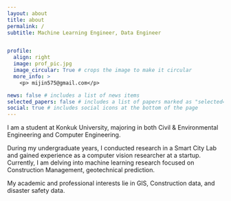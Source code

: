 ```yaml
---
layout: about
title: about
permalink: /
subtitle: Machine Learning Engineer, Data Engineer


profile:
  align: right
  image: prof_pic.jpg
  image_circular: True # crops the image to make it circular
  more_info: >
    <p> mijin575@gmail.com</p>

news: false # includes a list of news items
selected_papers: false # includes a list of papers marked as "selected={true}"
social: true # includes social icons at the bottom of the page
---
```


I am a student at Konkuk University, majoring in both Civil & Environmental Engineering and Computer Engineering. 

During my undergraduate years, I conducted research in a Smart City Lab and gained experience as a computer vision researcher at a startup. Currently, I am delving into machine learning research focused on Construction Management, geotechnical prediction. 

My academic and professional interests lie in GIS, Construction data, and disaster safety data.
